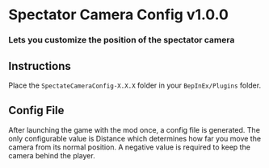 # Spectator Camera Config v1.0.0

### Lets you customize the position of the spectator camera

## Instructions

Place the `SpectateCameraConfig-X.X.X` folder in your `BepInEx/Plugins` folder.

## Config File

After launching the game with the mod once, a config file is generated.
The only configurable value is Distance which determines how far you move the camera from its normal position. A negative value is required to keep the camera behind the player.
